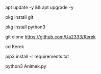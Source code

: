 
apt update -y && apt upgrade -y

pkg install git

pkg install python3

git clone https://github.com/Ua2333/Kerek

cd Kerek

pip3 install -r requirements.txt

python3 Animek.py





